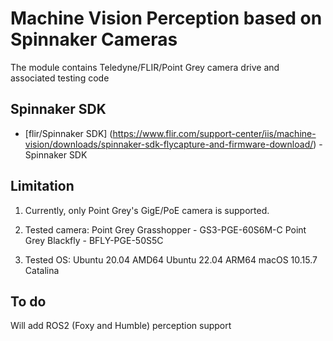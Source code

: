 # Machine Vision Perception based on Spinnaker Cameras
The module contains Teledyne/FLIR/Point Grey camera drive and associated testing code

## Spinnaker SDK
- [flir/Spinnaker SDK] (https://www.flir.com/support-center/iis/machine-vision/downloads/spinnaker-sdk-flycapture-and-firmware-download/) - Spinnaker SDK

## Limitation
1. Currently, only Point Grey's GigE/PoE camera is supported.

2. Tested camera:
Point Grey Grasshopper - GS3-PGE-60S6M-C
Point Grey Blackfly - BFLY-PGE-50S5C

3. Tested OS:
Ubuntu 20.04 AMD64
Ubuntu 22.04 ARM64
macOS 10.15.7 Catalina

## To do
Will add ROS2 (Foxy and Humble) perception support
